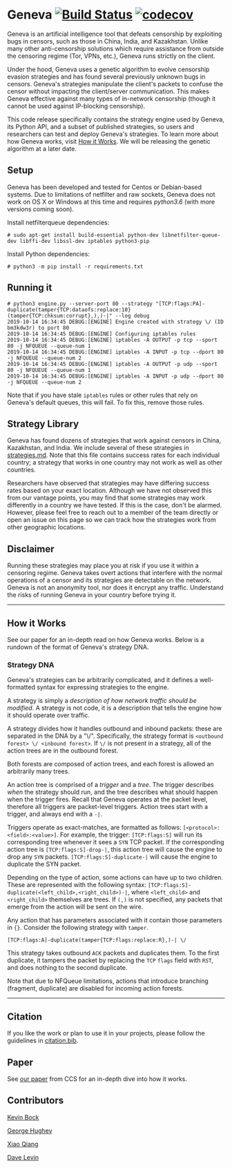 # Geneva [![Build Status](https://travis-ci.com/Kkevsterrr/geneva.svg?branch=master)](https://travis-ci.com/Kkevsterrr/geneva) [![codecov](https://codecov.io/gh/Kkevsterrr/geneva/branch/master/graph/badge.svg)](https://codecov.io/gh/Kkevsterrr/geneva)

Geneva is an artificial intelligence tool that defeats censorship by exploiting bugs in censors, such as those in China, India, and Kazakhstan. Unlike many other anti-censorship solutions which require assistance from outside the censoring regime (Tor, VPNs, etc.), Geneva runs strictly on the client.

Under the hood, Geneva uses a genetic algorithm to evolve censorship evasion strategies and has found several previously unknown bugs in censors. Geneva's strategies manipulate the client's packets to confuse the censor without impacting the client/server communication. This makes Geneva effective against many types of in-network censorship (though it cannot be used against IP-blocking censorship). 

This code release specifically contains the strategy engine used by Geneva, its Python API, and a subset of published strategies, so users and researchers can test and deploy Geneva's strategies. To learn more about how Geneva works, visit [How it Works](#How-it-Works). We will be releasing the genetic algorithm at a later date.

## Setup

Geneva has been developed and tested for Centos or Debian-based systems. Due to limitations of
netfilter and raw sockets, Geneva does not work on OS X or Windows at this time and requires *python3.6* (with more versions coming soon).

Install netfilterqueue dependencies:
```
# sudo apt-get install build-essential python-dev libnetfilter-queue-dev libffi-dev libssl-dev iptables python3-pip
```

Install Python dependencies:
```
# python3 -m pip install -r requirements.txt
```

## Running it

```
# python3 engine.py --server-port 80 --strategy "[TCP:flags:PA]-duplicate(tamper{TCP:dataofs:replace:10}(tamper{TCP:chksum:corrupt},),)-|" --log debug
2019-10-14 16:34:45 DEBUG:[ENGINE] Engine created with strategy \/ (ID bm3kdw3r) to port 80
2019-10-14 16:34:45 DEBUG:[ENGINE] Configuring iptables rules
2019-10-14 16:34:45 DEBUG:[ENGINE] iptables -A OUTPUT -p tcp --sport 80 -j NFQUEUE --queue-num 1
2019-10-14 16:34:45 DEBUG:[ENGINE] iptables -A INPUT -p tcp --dport 80 -j NFQUEUE --queue-num 2
2019-10-14 16:34:45 DEBUG:[ENGINE] iptables -A OUTPUT -p udp --sport 80 -j NFQUEUE --queue-num 1
2019-10-14 16:34:45 DEBUG:[ENGINE] iptables -A INPUT -p udp --dport 80 -j NFQUEUE --queue-num 2
```

Note that if you have stale `iptables` rules or other rules that rely on Geneva's default queues,
this will fail. To fix this, remove those rules. 

## Strategy Library

Geneva has found dozens of strategies that work against censors in China, Kazakhstan, and India. We include several of these strategies in [strategies.md](strategies.md). Note that this file contains success rates for each individual country; a strategy that works in one country may not work as well as other countries.

Researchers have observed that strategies may have differing success rates based on your exact location. Although we have not observed this from our vantage points, you may find that some strategies may work differently in a country we have tested. If this is the case, don't be alarmed. However, please feel free to reach out to a member of the team directly or open an issue on this page so we can track how the strategies work from other geographic locations.

## Disclaimer

Running these strategies may place you at risk if you use it within a censoring regime. Geneva takes overt actions that interfere with the normal operations of a censor and its strategies are detectable on the network. Geneva is not an anonymity tool, nor does it encrypt any traffic. Understand the risks of running Geneva in your country before trying it.

-------

## How it Works

See our paper for an in-depth read on how Geneva works. Below is a rundown of the format of Geneva's strategy DNA. 

### Strategy DNA

Geneva's strategies can be arbitrarily complicated, and it defines a well-formatted syntax for
expressing strategies to the engine.

A strategy is simply a _description of how network traffic should be modified_. A strategy is not
code, it is a description that tells the engine how it should operate over traffic. 

A strategy divides how it handles outbound and inbound packets: these are separated in the DNA by a 
"\\/". Specifically, the strategy format is `<outbound forest> \/ <inbound forest>`. If `\/` is not
present in a strategy, all of the action trees are in the outbound forest. 

Both forests are composed of action trees, and each forest is allowed an arbitrarily many trees. 

An action tree is comprised of a _trigger_ and a _tree_. The trigger describes _when_ the strategy
should run, and the tree describes what should happen when the trigger fires. Recall that Geneva
operates at the packet level, therefore all triggers are packet-level triggers. Action trees start
with a trigger, and always end with a `-|`. 

Triggers operate as exact-matches, are formatted as follows: `[<protocol>:<field>:<value>]`. For
example, the trigger: `[TCP:flags:S]` will run its corresponding tree whenever it sees a `SYN`
TCP packet. If the corresponding action tree is `[TCP:flags:S]-drop-|`, this action tree will cause
the engine to drop any `SYN` packets. `[TCP:flags:S]-duplicate-|` will cause the engine to
duplicate the SYN packet.

Depending on the type of action, some actions can have up to two children. These are represented
with the following syntax: `[TCP:flags:S]-duplicate(<left_child>,<right_child>)-|`, where
`<left_child>` and `<right_child>` themselves are trees. If `(,)` is not specified, any packets
that emerge from the action will be sent on the wire. 

Any action that has parameters associated with it contain those parameters in `{}`. Consider the
following strategy with `tamper`.
```
[TCP:flags:A]-duplicate(tamper{TCP:flags:replace:R},)-| \/
```
This strategy takes outbound `ACK` packets and duplicates them. To the first duplicate, it tampers
the packet by replacing the `TCP` `flags` field with `RST`, and does nothing to the second
duplicate. 

Note that due to NFQueue limitations, actions that introduce branching (fragment, duplicate) are
disabled for incoming action forests. 

-------

## Citation

If you like the work or plan to use it in your projects, please follow the guidelines in [citation.bib](https://github.com/Kkevsterrr/geneva/blob/master/citation.bib).

## Paper

See [our paper](http://geneva.cs.umd.edu/papers/geneva_ccs19.pdf) from CCS for an in-depth dive into how it works.

## Contributors

[Kevin Bock](https://github.com/Kkevsterrr)

[George Hughey](https://github.com/ecthros)

[Xiao Qiang](https://twitter.com/rockngo)

[Dave Levin](https://www.cs.umd.edu/~dml/)
